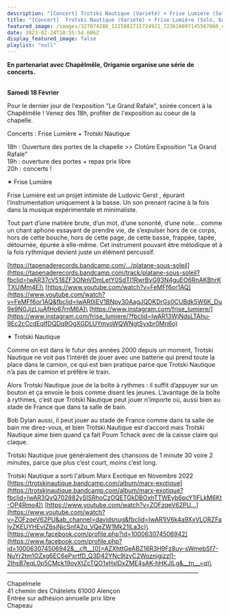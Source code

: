 ```yaml
---
description: "[Concert] Trotski Nautique (Variété) + Frise Lumière (Solo, basse intimiste)"
title: "[Concert]  Trotski Nautique (Variété) + Frise Lumière (Solo, basse intimiste)"
featured_image: /images/327074288_1215882715724921_723616097145567060_n.jpg
date: 2023-02-24T10:55:54.606Z
display_featured_image: false
playlist: "null"
---
```

**En partenariat avec Chapêlmêle, Origamie organise une série de concerts.**

\
**Samedi 18 Février**

Pour le dernier jour de l'exposition "Le Grand Rafale", soirée concert à la Chapêlmêle ! Venez des 18h, profiter de l'exposition au coeur de la chapelle.

Concerts : Frise Lumière + Trotski Nautique

18h : Ouverture des portes de la chapelle >> Clotûre Exposition "Le Grand Rafale"\
19h : ouverture des portes + repas prix libre\
20h : concerts !

<!--more-->

✦ Frise Lumière

Frise Lumière est un projet intimiste de Ludovic Gerst , épurant l’instrumentation uniquement à la basse. Un son prenant racine à la fois dans la musique expérimentale et minimaliste.

Tout part d’une matière brute, d’un mot, d’une sonorité, d’une note… comme un chant aphone essayant de prendre vie, de s’expulser hors de ce corps, hors de cette bouche, hors de cette page, de cette basse, frappée, tapée, détournée, épurée à elle-même. Cet instrument pouvant être mélodique et à la fois rythmique devient juste un élément percussif.

[https://tapenaderecords.bandcamp.com/.../platane-sous-soleil](https://tapenaderecords.bandcamp.com/track/platane-sous-soleil?fbclid=IwAR37cV518ZF3ONnVDmLetY0SdTI1RwrBvG93N4guEO6RnAKBhrKTXUiMm4E)\
[https://www.youtube.com/watch?v=FeMFf6or1AQ](https://www.youtube.com/watch?v=FeMFf6or1AQ&fbclid=IwAR0iEV1BNpy30AagJQDKDrGs0CUBdk5W6K_Du9e9N0JjzLjuAfHo67rnM6A)\
[https://www.instagram.com/frise_lumiere/](https://www.instagram.com/frise_lumiere/?fbclid=IwAR13WjNdsLTAhu-9Ec2cCcdEqIfDQDq9OgXGDLUYmyoWQWNgtSyxbr0Mn6o)

✦ Trotski Nautique

Comme on est dans le futur des années 2000 depuis un moment, Trotski Nautique ne voit pas l’intérêt de jouer avec une batterie qui prend toute la place dans le camion, ce qui est bien pratique parce que Trotski Nautique n’a pas de camion et préfère le train.

Alors Trotski Nautique joue de la boîte à rythmes : il suffit d’appuyer sur un bouton et ça envoie le bois comme disent les jeunes. L’avantage de la boîte à rythmes, c’est que Trotski Nautique peut jouer n’importe où, aussi bien au stade de France que dans ta salle de bain.

Bob Dylan aussi, il peut jouer au stade de France comme dans ta salle de bain me direz-vous, et bien Trotski Nautique est d’accord mais Trotski Nautique aime bien quand ça fait Poum Tchack avec de la caisse claire qui claque.

Trotski Nautique joue généralement des chansons de 1 minute 30 voire 2 minutes, parce que plus c’est court, moins c’est long.

Trotski Nautique a sorti l'album Marx Exotique en Novembre 2022\
[https://trotskinautique.bandcamp.com/album/marx-exotique](https://trotskinautique.bandcamp.com/album/marx-exotique?fbclid=IwAR3QyQ702882ySISRhoCzOQETGkDBOxhTTWEyb6pcY1IFLkM6Kt-OP4Rmo4)\
[https://www.youtube.com/watch?v=ZOFzqeV62PU...](https://www.youtube.com/watch?v=ZOFzqeV62PU&ab_channel=davidsnug&fbclid=IwAR1lV6k4a9XxVLORZFaIyZKEUYHEvIZ6sjNicSnfA2q_VQeZW1Mk21lLa3c)\
[https://www.facebook.com/profile.php?id=100063074506942](https://www.facebook.com/profile.php?id=100063074506942&__cft__[0]=AZXhttGeABZ16R3H9Fz8uy-sWmebSf7-NuYr2tm1OZxg6EC6ePxrtfD_Q3D42YNc9lzyC2Woznigizzl1-2IhsB7eqL0p5CMck19oyXtZcTQO1xHxlDxZME4sAK-hHKJlLg&__tn__=q)\
\_\_\_\_\_\_\_\_\_\_\_\_\_\_\_\_\_\_\_\_\_\_\_\_\_\_\_\_\_\_\_\_\_\_\_\_\_\_\_\_\_\_\_\_\_\_\_\_\_\_\_\_\_\_\_\_\_\_\_\_\_\_\_\_\_\_\_\_\_\_

Chapelmele\
41 chemin des Châtelets 61000 Alençon\
Entrée sur adhésion annuelle prix libre\
Chapeau